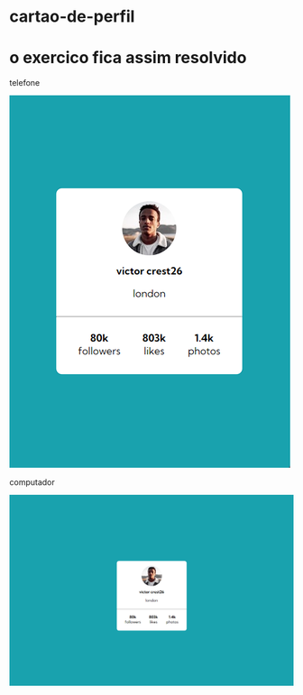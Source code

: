 # cartao-de-perfil
 
<h1> o exercico fica assim resolvido </h1>


<p>telefone</p>
<img src="Captura de tela 2023-11-01 134613.png" alt="telefone">

<p>computador</p>
<img src="Captura de tela 2023-11-01 134928.png" alt="computador">
